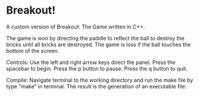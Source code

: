 # Breakout!

A custom version of Breakout: The Game written in C++.

The game is won by directing the paddle to reflect the ball to destroy the bricks until all 
bricks are destroyed. The game is loss if the ball touches the bottom of the screen.

Controls:
Use the left and right arrow keys direct the panel.
Press the spacebar to begin.
Press the p button to pause.
Press the q button to quit.

Compile:
Navigate terminal to the working directory and run the make file by type "make" in terminal.
The result is the generation of an executable file.